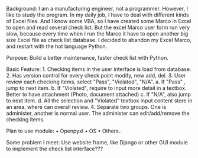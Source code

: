 Background:
I am a manufacturing engineer, not a programmer. However, I like to study the program. In my daily job, I have to deal with different kinds of Excel files. And I know some VBA, so I have created some Marco in Excel to open and read several check list.
But the excel Marco user form run very slow, because every time when I run the Marco it have to open another big size Excel file as check list database. 
I decided to abandon my Excel Marco, and 
restart with the hot language Python. 

Purpose:
Build a better maintenance, faster check list with Python. 

Basic Feature:
	1. Checking items in the user interface is load from database.  
	2. Has version control for every check point modify, new add, del.
	3. User review each checking items, select "Pass", "Violated", "N/A".
		a. If "Pass"  , jump to next item.
		b. If "Violated", require to input more detail in a textbox.  Better to have attachment (Photo, document attached)
		c. If "N/A", also jump to next item.
		d. All the selection and  "Violated" textbox input content store in an area, where can overall review.
	4. Separate two groups. One is administer, another is normal user. The administer can edit/add/remove the checking items. 

Plan to use module:
	• Openpyxl
	• OS
	• Others..

Some problem I meet:
Use website frame, like Django  or other GUI module to implement the check list interface???
